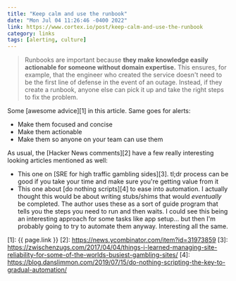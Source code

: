```yaml
---
title: "Keep calm and use the runbook"
date: "Mon Jul 04 11:26:46 -0400 2022"
link: https://www.cortex.io/post/keep-calm-and-use-the-runbook
category: links
tags: [alerting, culture]
---
```


> Runbooks are important because **they make knowledge easily actionable for
> someone without domain expertise.** This ensures, for example, that the
> engineer who created the service doesn't need to be the first line of
> defense in the event of an outage. Instead, if they create a runbook, anyone
> else can pick it up and take the right steps to fix the problem.

Some [awesome advice][1] in this article. Same goes for alerts:

- Make them focused and concise
- Make them actionable
- Make them so anyone on your team can use them

As usual, the [Hacker News comments][2] have a few really interesting looking
articles mentioned as well:

- This one on [SRE for high traffic gambling sides][3]. tl;dr process can be
  good if you take your time and make sure you're getting value from it
- This one about [do nothing scripts][4] to ease into automation. I actually
  thought this would be about writing stubs/shims that would _eventually_ be
  completed. The author uses these as a sort of guide program that tells you
  the steps you need to run and then waits. I could see this being an
  interesting approach for some tasks like app setup... but then I'm probably
  going to try to automate them anyway. Interesting all the same.

[1]: {{ page.link }}
[2]: https://news.ycombinator.com/item?id=31973859
[3]: https://zwischenzugs.com/2017/04/04/things-i-learned-managing-site-reliability-for-some-of-the-worlds-busiest-gambling-sites/
[4]: https://blog.danslimmon.com/2019/07/15/do-nothing-scripting-the-key-to-gradual-automation/
